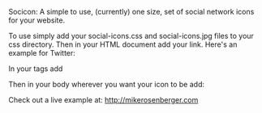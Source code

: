 Socicon: A simple to use, (currently) one size, set of social network icons for your website. 

To use simply add your social-icons.css and social-icons.jpg files to your css directory. Then in your HTML document add your link. Here's an example for Twitter: 

In your <head> tags add <link rel="stylesheet" href="css/social-icons.css"> 
  
Then in your body wherever you want your icon to be add: <a href="https://twitter.com"><span class="socicon socicon-twitter"></span></a>  

  Check out a live example at: http://mikerosenberger.com